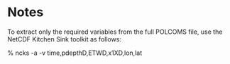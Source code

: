 Notes
=====

To extract only the required variables from the full POLCOMS file, use the NetCDF Kitchen Sink toolkit as follows:

% ncks -a -v time,pdepthD,ETWD,x1XD,lon,lat <infile> <outfile>
